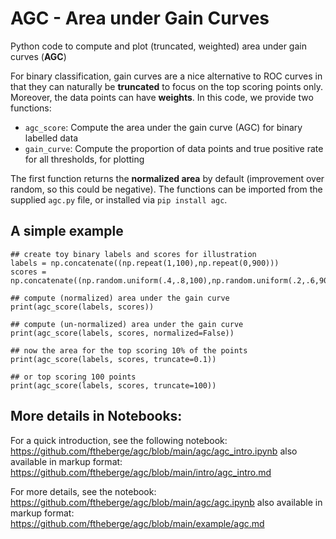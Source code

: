 # AGC - Area under Gain Curves
Python code to compute and plot (truncated, weighted) area under gain curves (**AGC**)

For binary classification, gain curves are a nice alternative to ROC curves in that they can naturally be **truncated** to focus on the top scoring points only.
Moreover, the data points can have **weights**. In this code, we provide two functions:

* `agc_score`: Compute the area under the gain curve (AGC) for binary labelled data
* `gain_curve`: Compute the proportion of data points and true positive rate for all thresholds, for plotting

The first function returns the **normalized area** by default (improvement over random, so this could be negative).
The functions can be imported from the supplied `agc.py` file, or installed via `pip install agc`.

## A simple example

```
## create toy binary labels and scores for illustration
labels = np.concatenate((np.repeat(1,100),np.repeat(0,900)))
scores = np.concatenate((np.random.uniform(.4,.8,100),np.random.uniform(.2,.6,900)))

## compute (normalized) area under the gain curve
print(agc_score(labels, scores))

## compute (un-normalized) area under the gain curve
print(agc_score(labels, scores, normalized=False))

## now the area for the top scoring 10% of the points
print(agc_score(labels, scores, truncate=0.1))

## or top scoring 100 points
print(agc_score(labels, scores, truncate=100))
```

## More details in Notebooks:

For a quick introduction, see the following notebook:
https://github.com/ftheberge/agc/blob/main/agc/agc_intro.ipynb
also available in markup format:
https://github.com/ftheberge/agc/blob/main/intro/agc_intro.md

For more details, see the notebook:
https://github.com/ftheberge/agc/blob/main/agc/agc.ipynb
also available in markup format:
https://github.com/ftheberge/agc/blob/main/example/agc.md
